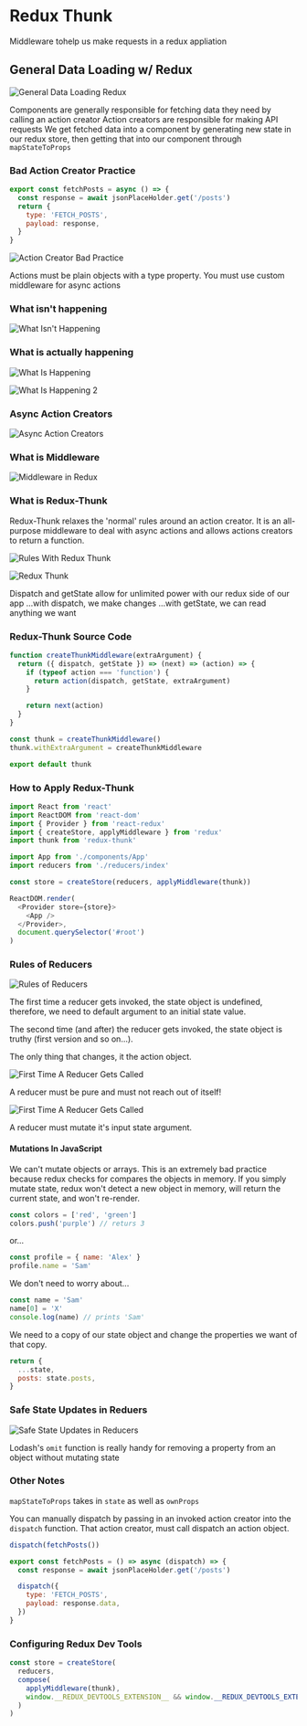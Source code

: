 # Redux Thunk

Middleware tohelp us make requests in a redux appliation

## General Data Loading w/ Redux

![General Data Loading Redux](./assets/general-data-loading-redux.png)

Components are generally responsible for fetching data they need by calling an action creator
Action creators are responsible for making API requests
We get fetched data into a component by generating new state in our redux store, then getting that into our component through `mapStateToProps`

### Bad Action Creator Practice

```javascript
export const fetchPosts = async () => {
  const response = await jsonPlaceHolder.get('/posts')
  return {
    type: 'FETCH_POSTS',
    payload: response,
  }
}
```

![Action Creator Bad Practice](./assets/action-creator-bad-practice.png)

Actions must be plain objects with a type property. You must use custom middleware for async actions

### What isn't happening

![What Isn't Happening](./assets/what-is-not-happening.png)

### What is actually happening

![What Is Happening](./assets/what-is-happening.png)

![What Is Happening 2](./assets/what-is-happening-2.png)

### Async Action Creators

![Async Action Creators](assets/async-action-creators.png)

### What is Middleware

![Middleware in Redux](assets/middleware-in-redux.png)

### What is Redux-Thunk

Redux-Thunk relaxes the 'normal' rules around an action creator. It is an all-purpose middleware to deal with async actions and allows actions creators to return a function.

![Rules With Redux Thunk](assets/rules-with-redux-thunk.png)

![Redux Thunk](assets/redux-thunk.png)

Dispatch and getState allow for unlimited power with our redux side of our app
...with dispatch, we make changes
...with getState, we can read anything we want

### Redux-Thunk Source Code

```javascript
function createThunkMiddleware(extraArgument) {
  return ({ dispatch, getState }) => (next) => (action) => {
    if (typeof action === 'function') {
      return action(dispatch, getState, extraArgument)
    }

    return next(action)
  }
}

const thunk = createThunkMiddleware()
thunk.withExtraArgument = createThunkMiddleware

export default thunk
```

### How to Apply Redux-Thunk

```javascript
import React from 'react'
import ReactDOM from 'react-dom'
import { Provider } from 'react-redux'
import { createStore, applyMiddleware } from 'redux'
import thunk from 'redux-thunk'

import App from './components/App'
import reducers from './reducers/index'

const store = createStore(reducers, applyMiddleware(thunk))

ReactDOM.render(
  <Provider store={store}>
    <App />
  </Provider>,
  document.querySelector('#root')
)
```

### Rules of Reducers

![Rules of Reducers](assets/rules-of-reducers.png)

The first time a reducer gets invoked, the state object is undefined, therefore, we need to default argument to an initial state value.

The second time (and after) the reducer gets invoked, the state object is truthy (first version and so on...).

The only thing that changes, it the action object.

![First Time A Reducer Gets Called](assets/first-time-a-reducer-gets-called.png)

A reducer must be pure and must not reach out of itself!

![First Time A Reducer Gets Called](assets/pure-reducer-chart.png)

A reducer must mutate it's input state argument.

#### Mutations In JavaScript

We can't mutate objects or arrays. This is an extremely bad practice because redux checks for compares the objects in memory. If you simply mutate state, redux won't detect a new object in memory, will return the current state, and won't re-render.

```javascript
const colors = ['red', 'green']
colors.push('purple') // returs 3
```

or...

```javascript
const profile = { name: 'Alex' }
profile.name = 'Sam'
```

We don't need to worry about...

```javascript
const name = 'Sam'
name[0] = 'X'
console.log(name) // prints 'Sam'
```

We need to a copy of our state object and change the properties we want of that copy.

```javascript
return {
  ...state,
  posts: state.posts,
}
```

### Safe State Updates in Reduers

![Safe State Updates in Reducers](assets/safe-state-updates-in-reducers.png)

Lodash's `omit` function is really handy for removing a property from an object without mutating state

### Other Notes

`mapStateToProps` takes in `state` as well as `ownProps`

You can manually dispatch by passing in an invoked action creator into the `dispatch` function. That action creator, must call dispatch an action object.

```javascript
dispatch(fetchPosts())

export const fetchPosts = () => async (dispatch) => {
  const response = await jsonPlaceHolder.get('/posts')

  dispatch({
    type: 'FETCH_POSTS',
    payload: response.data,
  })
}
```

### Configuring Redux Dev Tools

```javascript
const store = createStore(
  reducers,
  compose(
    applyMiddleware(thunk),
    window.__REDUX_DEVTOOLS_EXTENSION__ && window.__REDUX_DEVTOOLS_EXTENSION__()
  )
)
```

